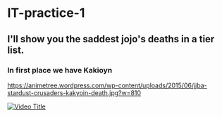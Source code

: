 # IT-practice-1
## I'll show you the saddest jojo's deaths in a tier list.

### **In first place we have Kakioyn**

https://animetree.wordpress.com/wp-content/uploads/2015/06/jjba-stardust-crusaders-kakyoin-death.jpg?w=810

[![Video Title](https://img.youtube.com/vi/auW_7WzCsFk/0.jpg)](https://www.youtube.com/watch?v=auW_7WzCsFk)
